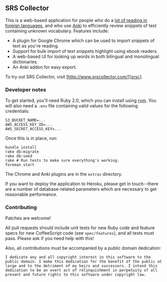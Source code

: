 ## SRS Collector

This is a web-based application for people who do a [lot of reading in
foreign languages][extensive], and who use [Anki][] to efficiently review
snippets of text containing unknown vocabulary.  Features include:

* A plugin for Google Chrome which can be used to import snippets of text as
  you're reading.
* Support for bulk import of text snippets highlight using ebook readers.
* A web-based UI for looking up words in both bilingual and monolingual
  dictionaries.
* An Anki addon for easy export.

To try out SRS Collector, visit [http://www.srscollector.com/][srsc].

### Developer notes

To get started, you'll need Ruby 2.0, which you can install using [rvm][].
You will also need a `.env` file containing valid values for the following
credentials:

    S3_BUCKET_NAME=...
    AWS_ACCESS_KEY_ID=...
    AWS_SECRET_ACCESS_KEY=...

Once this is in place, run:

    bundle install
    rake db:migrate
    rake db:seed
    rake # Run tests to make sure everything's working.
    foreman start

The Chrome and Anki plugins are in the `extras` directory.

If you want to deploy the application to Heroku, please get in touch--there
are a number of database-related parameters which are necessary to get
reasonable performance.

### Contributing

Patches are welcome!

All pull requests should include unit tests for new Ruby code and feature
specs for new CoffeeScript code (see `spec/features`), and all tests must
pass.  Please ask if you need help with this!

Also, all contributions must be accompanied by a public domain dedication:

    I dedicate any and all copyright interest in this software to the
    public domain. I make this dedication for the benefit of the public at
    large and to the detriment of my heirs and successors. I intend this
    dedication to be an overt act of relinquishment in perpetuity of all
    present and future rights to this software under copyright law.

[extensive]: http://en.wikipedia.org/wiki/Extensive_reading
[Anki]: http://ankisrs.net/
[srsc]: http://www.srscollector.com/
[rvm]: https://rvm.io/
